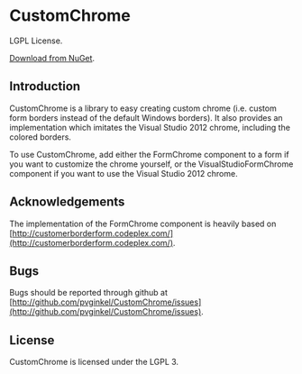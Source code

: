 # CustomChrome

LGPL License.

[Download from NuGet](http://nuget.org/packages/CustomChrome).

## Introduction

CustomChrome is a library to easy creating custom chrome (i.e. custom
form borders instead of the default Windows borders). It also provides
an implementation which imitates the Visual Studio 2012 chrome, including
the colored borders.

To use CustomChrome, add either the FormChrome component to a form if you
want to customize the chrome yourself, or the VisualStudioFormChrome
component if you want to use the Visual Studio 2012 chrome.

## Acknowledgements

The implementation of the FormChrome component is heavily based on
[http://customerborderform.codeplex.com/](http://customerborderform.codeplex.com/).

## Bugs

Bugs should be reported through github at
[http://github.com/pvginkel/CustomChrome/issues](http://github.com/pvginkel/CustomChrome/issues).

## License

CustomChrome is licensed under the LGPL 3.
